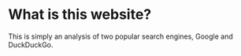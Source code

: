 # What is this website?
This is simply an analysis of two popular search engines, Google and DuckDuckGo. 
